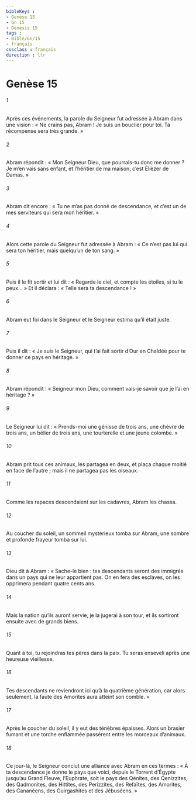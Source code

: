 ```yaml
---
bibleKeys : 
- Genèse 15
- Gn 15
- Genesis 15
tags : 
- Bible/Gn/15
- français
cssclass : français
direction : ltr
---
```


# Genèse 15

###### 1
Après ces événements, la parole du Seigneur fut adressée à Abram dans une vision : « Ne crains pas, Abram ! Je suis un bouclier pour toi. Ta récompense sera très grande. »
###### 2
Abram répondit : « Mon Seigneur Dieu, que pourrais-tu donc me donner ? Je m’en vais sans enfant, et l’héritier de ma maison, c’est Élièzer de Damas. »
###### 3
Abram dit encore : « Tu ne m’as pas donné de descendance, et c’est un de mes serviteurs qui sera mon héritier. »
###### 4
Alors cette parole du Seigneur fut adressée à Abram : « Ce n’est pas lui qui sera ton héritier, mais quelqu’un de ton sang. »
###### 5
Puis il le fit sortir et lui dit : « Regarde le ciel, et compte les étoiles, si tu le peux… » Et il déclara : « Telle sera ta descendance ! »
###### 6
Abram eut foi dans le Seigneur et le Seigneur estima qu’il était juste.
###### 7
Puis il dit : « Je suis le Seigneur, qui t’ai fait sortir d’Our en Chaldée pour te donner ce pays en héritage. »
###### 8
Abram répondit : « Seigneur mon Dieu, comment vais-je savoir que je l’ai en héritage ? »
###### 9
Le Seigneur lui dit : « Prends-moi une génisse de trois ans, une chèvre de trois ans, un bélier de trois ans, une tourterelle et une jeune colombe. »
###### 10
Abram prit tous ces animaux, les partagea en deux, et plaça chaque moitié en face de l’autre ; mais il ne partagea pas les oiseaux.
###### 11
Comme les rapaces descendaient sur les cadavres, Abram les chassa.
###### 12
Au coucher du soleil, un sommeil mystérieux tomba sur Abram, une sombre et profonde frayeur tomba sur lui.
###### 13
Dieu dit à Abram : « Sache-le bien : tes descendants seront des immigrés dans un pays qui ne leur appartient pas. On en fera des esclaves, on les opprimera pendant quatre cents ans.
###### 14
Mais la nation qu’ils auront servie, je la jugerai à son tour, et ils sortiront ensuite avec de grands biens.
###### 15
Quant à toi, tu rejoindras tes pères dans la paix. Tu seras enseveli après une heureuse vieillesse.
###### 16
Tes descendants ne reviendront ici qu’à la quatrième génération, car alors seulement, la faute des Amorites aura atteint son comble. »
###### 17
Après le coucher du soleil, il y eut des ténèbres épaisses. Alors un brasier fumant et une torche enflammée passèrent entre les morceaux d’animaux.
###### 18
Ce jour-là, le Seigneur conclut une alliance avec Abram en ces termes :
« À ta descendance
je donne le pays que voici,
depuis le Torrent d’Égypte jusqu’au Grand Fleuve, l’Euphrate, soit le pays des Qénites, des Qenizzites, des Qadmonites, des Hittites, des Perizzites, des Refaïtes, des Amorites, des Cananéens, des Guirgashites et des Jébuséens. »
